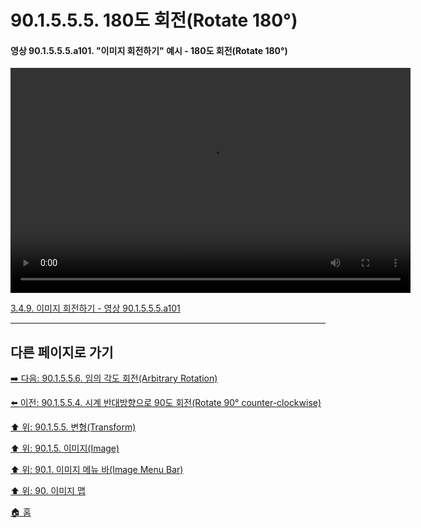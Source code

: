 # 90.1.5.5.5. 180도 회전(Rotate 180°)

<a id="90-01-05-05-05-a101"></a>

#### 영상 90.1.5.5.5.a101. "이미지 회전하기" 예시 - 180도 회전(Rotate 180°)
<video controls="controls" width="640" height="360" environment="MacOS:Sonoma 14.2.1 GIMP 2.10.36" src="https://github.com/wonder13662/gimp/assets/15767104/3c63815c-4e5e-496f-ad01-fd807f2c31d5"></video>

[3.4.9. 이미지 회전하기 - 영상 90.1.5.5.5.a101](./03-04-09-rotate-an-image.md#90-01-05-05-05-a101)

***

## 다른 페이지로 가기

[➡️ 다음: 90.1.5.5.6. 임의 각도 회전(Arbitrary Rotation)](./90-01-05-06-arbitrary_rotation.md)

[⬅️ 이전: 90.1.5.5.4. 시계 반대방향으로 90도 회전(Rotate 90° counter-clockwise)](./90-01-05-05-04-rotate_90_counter_clockwise.md)

[⬆️ 위: 90.1.5.5. 변형(Transform)](./90-01-05-05-00-transform.md)

[⬆️ 위: 90.1.5. 이미지(Image)](./90-01-05-00-image.md)

[⬆️ 위: 90.1. 이미지 메뉴 바(Image Menu Bar)](./90-01-00-image-menu-bar.md)

[⬆️ 위: 90. 이미지 맵](./90-00-image-map.md)

[🏠 홈](./00-home.md)
